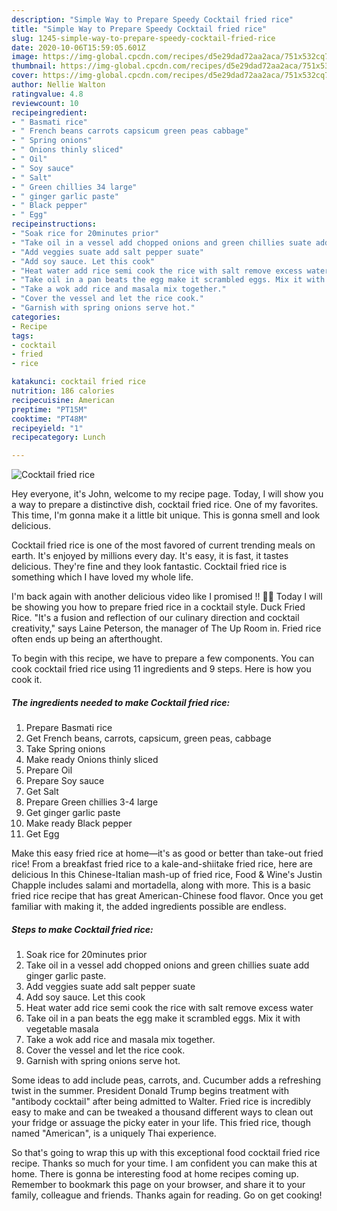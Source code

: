 ```yaml
---
description: "Simple Way to Prepare Speedy Cocktail fried rice"
title: "Simple Way to Prepare Speedy Cocktail fried rice"
slug: 1245-simple-way-to-prepare-speedy-cocktail-fried-rice
date: 2020-10-06T15:59:05.601Z
image: https://img-global.cpcdn.com/recipes/d5e29dad72aa2aca/751x532cq70/cocktail-fried-rice-recipe-main-photo.jpg
thumbnail: https://img-global.cpcdn.com/recipes/d5e29dad72aa2aca/751x532cq70/cocktail-fried-rice-recipe-main-photo.jpg
cover: https://img-global.cpcdn.com/recipes/d5e29dad72aa2aca/751x532cq70/cocktail-fried-rice-recipe-main-photo.jpg
author: Nellie Walton
ratingvalue: 4.8
reviewcount: 10
recipeingredient:
- " Basmati rice"
- " French beans carrots capsicum green peas cabbage"
- " Spring onions"
- " Onions thinly sliced"
- " Oil"
- " Soy sauce"
- " Salt"
- " Green chillies 34 large"
- " ginger garlic paste"
- " Black pepper"
- " Egg"
recipeinstructions:
- "Soak rice for 20minutes prior"
- "Take oil in a vessel add chopped onions and green chillies suate add ginger garlic paste."
- "Add veggies suate add salt pepper suate"
- "Add soy sauce. Let this cook"
- "Heat water add rice semi cook the rice with salt remove excess water"
- "Take oil in a pan beats the egg make it scrambled eggs. Mix it with vegetable masala"
- "Take a wok add rice and masala mix together."
- "Cover the vessel and let the rice cook."
- "Garnish with spring onions serve hot."
categories:
- Recipe
tags:
- cocktail
- fried
- rice

katakunci: cocktail fried rice 
nutrition: 186 calories
recipecuisine: American
preptime: "PT15M"
cooktime: "PT48M"
recipeyield: "1"
recipecategory: Lunch

---
```



![Cocktail fried rice](https://img-global.cpcdn.com/recipes/d5e29dad72aa2aca/751x532cq70/cocktail-fried-rice-recipe-main-photo.jpg)

Hey everyone, it's John, welcome to my recipe page. Today, I will show you a way to prepare a distinctive dish, cocktail fried rice. One of my favorites. This time, I'm gonna make it a little bit unique. This is gonna smell and look delicious.

Cocktail fried rice is one of the most favored of current trending meals on earth. It's enjoyed by millions every day. It's easy, it is fast, it tastes delicious. They're fine and they look fantastic. Cocktail fried rice is something which I have loved my whole life.

I&#39;m back again with another delicious video like I promised !! 🤗🤗 Today I will be showing you how to prepare fried rice in a cocktail style. Duck Fried Rice. &#34;It&#39;s a fusion and reflection of our culinary direction and cocktail creativity,&#34; says Laine Peterson, the manager of The Up Room in. Fried rice often ends up being an afterthought.


To begin with this recipe, we have to prepare a few components. You can cook cocktail fried rice using 11 ingredients and 9 steps. Here is how you cook it.

<!--inarticleads1-->

##### The ingredients needed to make Cocktail fried rice:

1. Prepare  Basmati rice
1. Get  French beans, carrots, capsicum, green peas, cabbage
1. Take  Spring onions
1. Make ready  Onions thinly sliced
1. Prepare  Oil
1. Prepare  Soy sauce
1. Get  Salt
1. Prepare  Green chillies 3-4 large
1. Get  ginger garlic paste
1. Make ready  Black pepper
1. Get  Egg


Make this easy fried rice at home—it&#39;s as good or better than take-out fried rice! From a breakfast fried rice to a kale-and-shiitake fried rice, here are delicious In this Chinese-Italian mash-up of fried rice, Food &amp; Wine&#39;s Justin Chapple includes salami and mortadella, along with more. This is a basic fried rice recipe that has great American-Chinese food flavor. Once you get familiar with making it, the added ingredients possible are endless. 

<!--inarticleads2-->

##### Steps to make Cocktail fried rice:

1. Soak rice for 20minutes prior
1. Take oil in a vessel add chopped onions and green chillies suate add ginger garlic paste.
1. Add veggies suate add salt pepper suate
1. Add soy sauce. Let this cook
1. Heat water add rice semi cook the rice with salt remove excess water
1. Take oil in a pan beats the egg make it scrambled eggs. Mix it with vegetable masala
1. Take a wok add rice and masala mix together.
1. Cover the vessel and let the rice cook.
1. Garnish with spring onions serve hot.


Some ideas to add include peas, carrots, and. Cucumber adds a refreshing twist in the summer. President Donald Trump begins treatment with &#34;antibody cocktail&#34; after being admitted to Walter. Fried rice is incredibly easy to make and can be tweaked a thousand different ways to clean out your fridge or assuage the picky eater in your life. This fried rice, though named &#34;American&#34;, is a uniquely Thai experience. 

So that's going to wrap this up with this exceptional food cocktail fried rice recipe. Thanks so much for your time. I am confident you can make this at home. There is gonna be interesting food at home recipes coming up. Remember to bookmark this page on your browser, and share it to your family, colleague and friends. Thanks again for reading. Go on get cooking!
